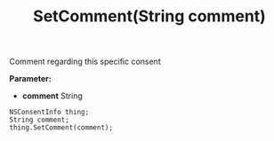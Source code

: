 ﻿---
uid: crmscript_ref_NSConsentInfo_SetComment
title: SetComment(String comment)
intellisense: NSConsentInfo.SetComment
keywords: NSConsentInfo, GetComment
so.topic: reference
---

Comment regarding this specific consent

**Parameter:** 
 - **comment** String

```crmscript
NSConsentInfo thing;
String comment;
thing.SetComment(comment);
```

